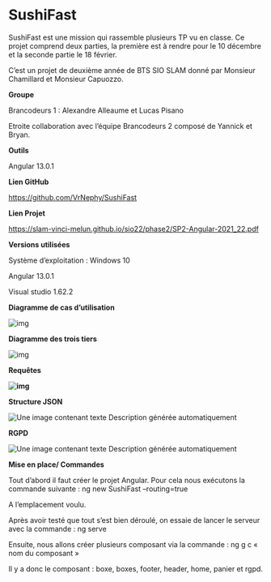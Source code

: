 <h1>SushiFast</h1>

 

SushiFast est une mission qui rassemble plusieurs TP vu en classe. Ce projet comprend deux parties, la première est à rendre pour le 10 décembre et la seconde partie le 18 février.

 

C’est un projet de deuxième année de BTS SIO SLAM donné par Monsieur Chamillard et Monsieur Capuozzo.

 

**Groupe**

Brancodeurs 1 : Alexandre Alleaume et Lucas Pisano

Etroite collaboration avec l’équipe Brancodeurs 2 composé de Yannick et Bryan.

 

**Outils** 

Angular 13.0.1

 

**Lien GitHub**

 

https://github.com/VrNephy/SushiFast

 

**Lien Projet**

https://slam-vinci-melun.github.io/sio22/phase2/SP2-Angular-2021_22.pdf

 

**Versions utilisées**

 

Système d’exploitation : Windows 10

 

Angular 13.0.1

 

Visual studio 1.62.2

 

**Diagramme de cas d’utilisation**

 

![img](https://media.discordapp.net/attachments/901086910083108927/917448206001008680/unknown.png)

**Diagramme des trois tiers**

 

![img](https://media.discordapp.net/attachments/901086910083108927/917433191554486292/unknown.png)

 

 

**Requêtes**

**![img](https://media.discordapp.net/attachments/901086910083108927/917431932462170213/EnormePenisOversize.PNG)**

**Structure JSON**

![Une image contenant texte  Description générée automatiquement](https://media.discordapp.net/attachments/901086910083108927/917693407999188992/unknown.png)

 

 

**RGPD**

 

![Une image contenant texte  Description générée automatiquement](https://media.discordapp.net/attachments/415449138747146250/917693896488792114/unknown.png?width=1001&height=702)

 

 

 

 

**Mise en place/ Commandes**

 

Tout d’abord il faut créer le projet Angular. Pour cela nous exécutons la commande suivante : ng new SushiFast –routing=true

 

A l’emplacement voulu.

 

Après avoir testé que tout s’est bien déroulé, on essaie de lancer le serveur avec la commande : ng serve

 

Ensuite, nous allons créer plusieurs composant via la commande : ng g c « nom du composant »

Il y a donc le composant : boxe, boxes, footer, header, home, panier et rgpd.
